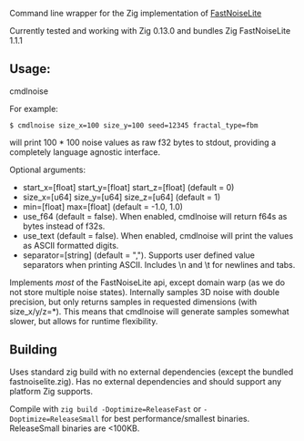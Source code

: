 Command line wrapper for the Zig implementation of [FastNoiseLite](https://github.com/Auburn/FastNoiseLite/)

Currently tested and working with Zig 0.13.0 and bundles Zig FastNoiseLite 1.1.1

## Usage:

cmdlnoise <args>

For example:

```
$ cmdlnoise size_x=100 size_y=100 seed=12345 fractal_type=fbm
```

will print 100 * 100 noise values as raw f32 bytes to stdout, providing a completely language agnostic interface.

Optional arguments:

- start_x=[float] start_y=[float] start_z=[float] (default = 0)
- size_x=[u64] size_y=[u64] size_z=[u64] (default = 1)
- min=[float] max=[float] (default = -1.0, 1.0)
- use_f64 (default = false). When enabled, cmdlnoise will return f64s as bytes instead of f32s.
- use_text (default = false). When enabled, cmdlnoise will print the values as ASCII formatted digits.
- separator=[string] (default = ","). Supports user defined value separators when printing ASCII. Includes \n and \t for newlines and tabs.

Implements *most* of the FastNoiseLite api, except domain warp (as we do not store multiple noise states). Internally samples 3D noise with double precision, but only returns samples in requested dimensions (with size_x/y/z=*). This means that cmdlnoise will generate samples somewhat slower, but allows for runtime flexibility.

## Building

Uses standard zig build with no external dependencies (except the bundled fastnoiselite.zig). Has no external dependencies and should support any platform Zig supports.

Compile with ```zig build -Doptimize=ReleaseFast``` or ```-Doptimize=ReleaseSmall``` for best performance/smallest binaries. ReleaseSmall binaries are <100KB.
